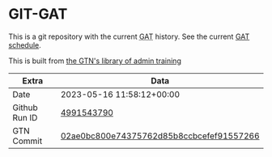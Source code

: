 # GIT-GAT

This is a git repository with the current <abbr title="Galaxy Admin Training">GAT</abbr> history. See the current [GAT schedule](https://gxy.io/gat).

This is built from [the GTN's library of admin training](https://training.galaxyproject.org/training-material/topics/admin/)

Extra | Data
--- | ---
Date | 2023-05-16 11:58:12+00:00
Github Run ID | [4991543790](https://github.com/galaxyproject/training-material/actions/runs/4991543790)
GTN Commit | [02ae0bc800e74375762d85b8ccbcefef91557266](https://github.com/galaxyproject/training-material/tree/02ae0bc800e74375762d85b8ccbcefef91557266)
